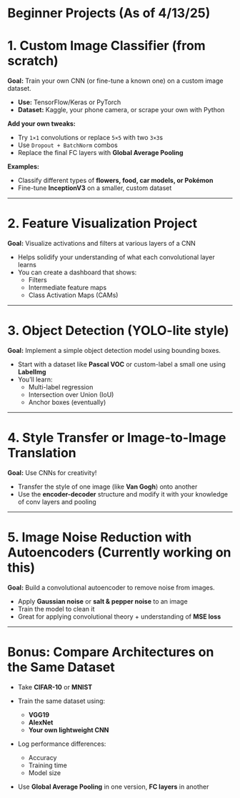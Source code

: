# Beginner Projects (As of 4/13/25)

#  1. Custom Image Classifier (from scratch)

**Goal:** Train your own CNN (or fine-tune a known one) on a custom image dataset.

- **Use:** TensorFlow/Keras or PyTorch  
- **Dataset:** Kaggle, your phone camera, or scrape your own with Python  

**Add your own tweaks:**
- Try `1×1` convolutions or replace `5×5` with two `3×3`s  
- Use `Dropout + BatchNorm` combos  
- Replace the final FC layers with **Global Average Pooling**  

**Examples:**
- Classify different types of **flowers, food, car models, or Pokémon**  
- Fine-tune **InceptionV3** on a smaller, custom dataset  

---

#  2. Feature Visualization Project

**Goal:** Visualize activations and filters at various layers of a CNN

- Helps solidify your understanding of what each convolutional layer learns  
- You can create a dashboard that shows:
  - Filters  
  - Intermediate feature maps  
  - Class Activation Maps (CAMs)  

---

#  3. Object Detection (YOLO-lite style)

**Goal:** Implement a simple object detection model using bounding boxes.

- Start with a dataset like **Pascal VOC** or custom-label a small one using **LabelImg**  
- You’ll learn:
  - Multi-label regression  
  - Intersection over Union (IoU)  
  - Anchor boxes (eventually)  

---

#  4. Style Transfer or Image-to-Image Translation

**Goal:** Use CNNs for creativity!

- Transfer the style of one image (like **Van Gogh**) onto another  
- Use the **encoder-decoder** structure and modify it with your knowledge of conv layers and pooling  

---

#  5. Image Noise Reduction with Autoencoders (Currently working on this)

**Goal:** Build a convolutional autoencoder to remove noise from images.

- Apply **Gaussian noise** or **salt & pepper noise** to an image  
- Train the model to clean it  
- Great for applying convolutional theory + understanding of **MSE loss**  

---

# Bonus: Compare Architectures on the Same Dataset

- Take **CIFAR-10** or **MNIST**  
- Train the same dataset using:
  - **VGG19**  
  - **AlexNet**  
  - **Your own lightweight CNN**  

- Log performance differences:
  - Accuracy  
  - Training time  
  - Model size  

- Use **Global Average Pooling** in one version, **FC layers** in another  
